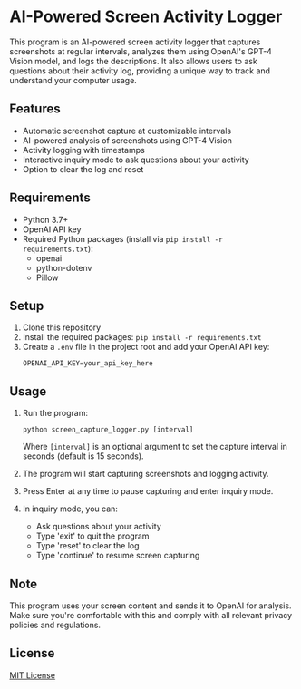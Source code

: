 # AI-Powered Screen Activity Logger

This program is an AI-powered screen activity logger that captures screenshots at regular intervals, analyzes them using OpenAI's GPT-4 Vision model, and logs the descriptions. It also allows users to ask questions about their activity log, providing a unique way to track and understand your computer usage.

## Features

- Automatic screenshot capture at customizable intervals
- AI-powered analysis of screenshots using GPT-4 Vision
- Activity logging with timestamps
- Interactive inquiry mode to ask questions about your activity
- Option to clear the log and reset

## Requirements

- Python 3.7+
- OpenAI API key
- Required Python packages (install via `pip install -r requirements.txt`):
  - openai
  - python-dotenv
  - Pillow

## Setup

1. Clone this repository
2. Install the required packages: `pip install -r requirements.txt`
3. Create a `.env` file in the project root and add your OpenAI API key:
   ```
   OPENAI_API_KEY=your_api_key_here
   ```

## Usage

1. Run the program:
   ```
   python screen_capture_logger.py [interval]
   ```
   Where `[interval]` is an optional argument to set the capture interval in seconds (default is 15 seconds).

2. The program will start capturing screenshots and logging activity.

3. Press Enter at any time to pause capturing and enter inquiry mode.

4. In inquiry mode, you can:
   - Ask questions about your activity
   - Type 'exit' to quit the program
   - Type 'reset' to clear the log
   - Type 'continue' to resume screen capturing

## Note

This program uses your screen content and sends it to OpenAI for analysis. Make sure you're comfortable with this and comply with all relevant privacy policies and regulations.

## License

[MIT License](LICENSE)
